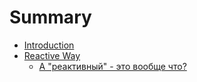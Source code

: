 # Summary

* [Introduction](README.md)
* [Reactive Way](/ReactiveWay.md)
  * [А "реактивный" - это вообще что?](/chapter1.md#11)




